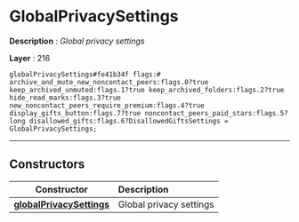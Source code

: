 # GlobalPrivacySettings

**Description** : *Global privacy settings*

**Layer** : 216

```tl
globalPrivacySettings#fe41b34f flags:# archive_and_mute_new_noncontact_peers:flags.0?true keep_archived_unmuted:flags.1?true keep_archived_folders:flags.2?true hide_read_marks:flags.3?true new_noncontact_peers_require_premium:flags.4?true display_gifts_button:flags.7?true noncontact_peers_paid_stars:flags.5?long disallowed_gifts:flags.6?DisallowedGiftsSettings = GlobalPrivacySettings;
```

---

## Constructors

| Constructor | Description |
| :---: | :--- |
| [**globalPrivacySettings**](constructor/globalPrivacySettings) | Global privacy settings |